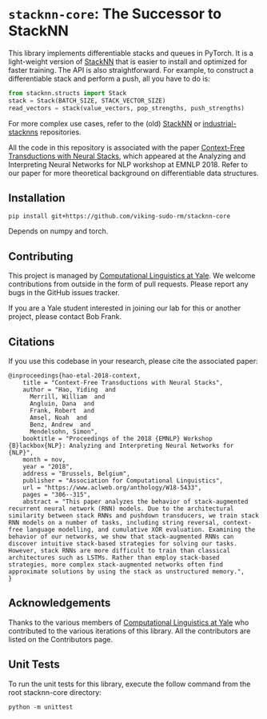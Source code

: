 # `stacknn-core`: The Successor to StackNN
This library implements differentiable stacks and queues in PyTorch. It is a light-weight version of [StackNN](https://github.com/viking-sudo-rm/StackNN) that is easier to install and optimized for faster training. The API is also straightforward. For example, to construct a differentiable stack and perform a push, all you have to do is:

```python
from stacknn.structs import Stack
stack = Stack(BATCH_SIZE, STACK_VECTOR_SIZE)
read_vectors = stack(value_vectors, pop_strengths, push_strengths)
```

For more complex use cases, refer to the (old) [StackNN](https://github.com/viking-sudo-rm/StackNN) or [industrial-stacknns](https://github.com/viking-sudo-rm/industrial-stacknns) repositories.

All the code in this repository is associated with the paper [Context-Free Transductions with Neural Stacks](https://arxiv.org/abs/1809.02836), which appeared at the Analyzing and Interpreting Neural Networks for NLP workshop at EMNLP 2018. Refer to our paper for more theoretical background on differentiable data structures.

## Installation

```shell
pip install git+https://github.com/viking-sudo-rm/stacknn-core
```

Depends on numpy and torch.

## Contributing

This project is managed by [Computational Linguistics at Yale](http://clay.yale.edu/). We welcome contributions from outside in the form of pull requests. Please report any bugs in the GitHub issues tracker.

If you are a Yale student interested in joining our lab for this or another project, please contact Bob Frank.

## Citations

If you use this codebase in your research, please cite the associated paper:

```
@inproceedings{hao-etal-2018-context,
    title = "Context-Free Transductions with Neural Stacks",
    author = "Hao, Yiding  and
      Merrill, William  and
      Angluin, Dana  and
      Frank, Robert  and
      Amsel, Noah  and
      Benz, Andrew  and
      Mendelsohn, Simon",
    booktitle = "Proceedings of the 2018 {EMNLP} Workshop {B}lackbox{NLP}: Analyzing and Interpreting Neural Networks for {NLP}",
    month = nov,
    year = "2018",
    address = "Brussels, Belgium",
    publisher = "Association for Computational Linguistics",
    url = "https://www.aclweb.org/anthology/W18-5433",
    pages = "306--315",
    abstract = "This paper analyzes the behavior of stack-augmented recurrent neural network (RNN) models. Due to the architectural similarity between stack RNNs and pushdown transducers, we train stack RNN models on a number of tasks, including string reversal, context-free language modelling, and cumulative XOR evaluation. Examining the behavior of our networks, we show that stack-augmented RNNs can discover intuitive stack-based strategies for solving our tasks. However, stack RNNs are more difficult to train than classical architectures such as LSTMs. Rather than employ stack-based strategies, more complex stack-augmented networks often find approximate solutions by using the stack as unstructured memory.",
}
```

## Acknowledgements

Thanks to the various members of [Computational Linguistics at Yale](http://clay.yale.edu/) who contributed to the various iterations of this library. All the contributors are listed on the Contributors page.

## Unit Tests

To run the unit tests for this library, execute the follow command from the root stacknn-core directory:
```shell
python -m unittest
```
